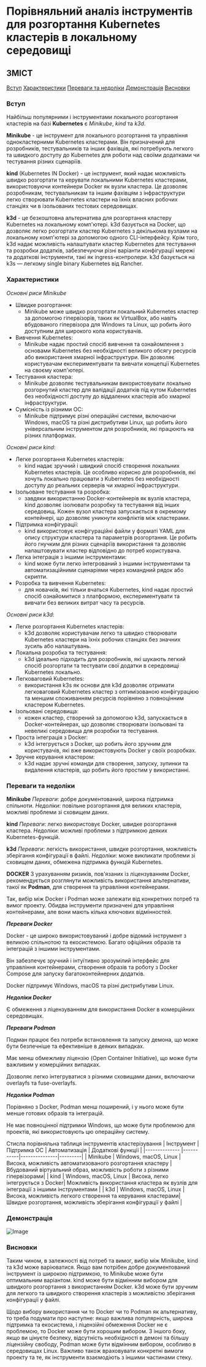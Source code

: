 # Порівняльний аналіз інструментів для розгортання Kubernetes кластерів в локальному середовищі

## ЗМІСТ


  [Вступ](#вступ)
  [Характеристики](#характеристики)
  [Переваги та недоліки](#переваги-та-недоліки)
  [Демонстрація](#демонстрація)
  [Висновки](#висновки)



### Вступ
Найбільш популярними і інструментами локального розгортання кластерів на базі **Kubernetes** є *Minikube*, *kind* та *k3d*.

**Minikube** - це інструмент для локального розгортання та управління однокластерними Kubernetes кластерами. Він призначений для розробників, тестувальників та інших фахівців, які потребують легкого та швидкого доступу до Kubernetes для роботи над своїми додатками чи тестування різних сценаріїв.

**kind** (Kubernetes IN Docker) - це інструмент, який надає можливість швидко розгортати та керувати локальними Kubernetes кластерами, використовуючи контейнери Docker як вузли кластера. Це дозволяє розробникам, тестувальникам та іншим фахівцям з інфраструктури легко створювати Kubernetes кластери на їхніх власних робочих станціях чи в ізольованих тестових середовищах.

**k3d** - це безкоштовна альтернатива для розгортання кластеру Kubernetes на локальному комп'ютері. k3d базується на Docker, що дозволяє легко розгортати кластер Kubernetes з декількома вузлами на локальному комп'ютері за допомогою одного CLI-інтерфейсу. Крім того, k3d надає можливість налаштувати кластер Kubernetes для тестування та розробки додатків, забезпечуючи різні варіанти конфігурації мережі та додаткові інструменти, такі як ingress-контролери. k3d базується на k3s — легкому single binary Kubernetes від Rancher.

### Характеристики
*Основні риси Minikube*
- Швидке розгортання:
    - Minikube може швидко розгортати локальний Kubernetes кластер за допомогою гіпервізорів, таких як VirtualBox, або навіть вбудованого гіпервізора для Windows та Linux, що робить його доступним для широкого кола користувачів.
- Вивчення Kubernetes:
    - Minikube надає простий спосіб вивчення та ознайомлення з основами Kubernetes без необхідності великого обсягу ресурсів або використання хмарної інфраструктури. Він дозволяє користувачам експериментувати та вивчати концепції Kubernetes на своєму комп'ютері.
- Тестування кластера:
    - Minikube дозволяє тестувальникам використовувати локально розгорнутий кластер для валідації додатків під кутом Kubernetes без необхідності доступу до віддалених кластерів або хмарної інфраструктури.
- Сумісність із різними ОС:
    - Minikube підтримує різні операційні системи, включаючи Windows, macOS та різні дистрибутиви Linux, що робить його універсальним інструментом для розробників, які працюють на різних платформах.

*Основні риси kind*:

- Легке розгортання Kubernetes кластерів:
    - kind надає зручний і швидкий спосіб створення локальних Kubernetes кластерів. Це особливо корисно для розробників, які хочуть локально працювати з Kubernetes без необхідності доступу до реальних серверів чи хмарної інфраструктури.
- Ізольоване тестування та розробка:
    - завдяки використанню Docker-контейнерів як вузлів кластера, kind дозволяє ізолювати розробку та тестування від інших середовищ. Кожен вузол кластера запускається в окремому контейнері, що дозволяє уникнути конфліктів між кластерами.
- Підтримка конфігурації:
    - kind використовує конфігураційні файли у форматі YAML для опису структури кластера та параметрів розгортання. Це робить його гнучким для різних сценаріїв використання та дозволяє налаштовувати кластер відповідно до потреб користувача.
- Легка інтеграція з іншими інструментами:
    - kind може бути легко інтегрований з іншими інструментами та автоматизаційними сценаріями через командний рядок або скрипти.
- Розробка та вивчення Kubernetes:
    - для новачків, які тільки вчаться Kubernetes, kind надає простий спосіб ознайомитися з платформою, експериментувати та вивчати без великих витрат часу та ресурсів.

*Основні риси k3d*:

- Легке розгортання Kubernetes кластерів:
    - k3d дозволяє користувачам легко та швидко створювати Kubernetes кластери на їхніх робочих станціях без значних зусиль або налаштувань.
 - Локальна розробка та тестування:
    - k3d ідеально підходить для розробників, які шукають легкий спосіб розгортати та тестувати свої додатки в середовищі Kubernetes локально.
- Легковаговий Kubernetes:
    - використання k3s як основи для k3d дозволяє отримати легковаговий Kubernetes кластер з оптимізованою конфігурацією та меншим споживанням ресурсів порівняно з повноцінним кластером Kubernetes.
- Ізольовані середовища:
    - кожен кластер, створений за допомогою k3d, запускається в Docker-контейнерах, що дозволяє створювати ізольовані та невеликі середовища для розробки та тестування.
 - Проста інтеграція з Docker:
    - k3d інтегрується з Docker, що робить його зручним для користувачів, які вже використовують Docker у своїх розробках.
- Зручне керування кластером:
    - k3d надає зручні команди для створення, запуску, зупинки та видалення кластерів, що робить його простим у використанні.

### Переваги та недоліки
**Minikube**
*Переваги*: добре документований, широка підтримка спільноти.
*Недоліки*: повільне розгортання для великих кластерів, можливі проблеми зі сховищем даних.

**kind**
*Переваги*: легко використовує Docker, швидке розгортання кластера.
*Недоліки*: можливі проблеми з підтримкою деяких Kubernetes-функцій.

**k3d**
*Переваги*: легкість використання, швидке розгортання, можливість зберігання конфігурації в файлі.
*Недоліки*: може викликати проблеми зі сховищем даних, обмежена підтримка функцій Kubernetes.

**DOCKER**
З урахуванням ризиків, пов'язаних із ліцензуванням Docker, рекомендується розглянути можливість використання альтернативи, такої як **Podman**, для створення та управління контейнерами.

Так, вибір між Docker і Podman може залежати від конкретних потреб та вимог проекту. Обидва інструменти призначені для управління контейнерами, але вони мають кілька ключових відмінностей.

***Переваги Docker***

Docker - це широко використовуваний і добре відомий інструмент з великою спільнотою та екосистемою. Багато офіційних образів та інтеграцій з іншими інструментами.

Він забезпечує зручний і інтуїтивно зрозумілий інтерфейс для управління контейнерами, створення образів та роботу з Docker Compose для запуску багатоконтейнерних додатків.

Docker підтримує Windows, macOS та різні дистрибутиви Linux.

***Недоліки Docker***

Є обмеження з ліцензуванням для використання Docker в комерційних середовищах.

***Переваги Podman***

Подман працює без потреби встановлення та запуску демона, що може бути безпечніше та ефективніше в деяких випадках.

Має менш обмежливу ліцензію (Open Container Initiative), що може бути важливим у комерційних випадках.

Дозволяє легко інтегруватися з різними сховищами даних, включаючи overlayfs та fuse-overlayfs.

***Недоліки Podman***

Порівняно з Docker, Podman менш поширений, і у нього може бути менше готових образів та інтеграцій.

Не має повноцінної підтримки Windows, що може бути проблемою для проектів, які використовують цю операційну систему.

Стисла порівняльна таблиця інструментів кластерізування
| Інструмент | Підтримка ОС | Автоматизація | Додаткові функції |
|-------------- |-----------|---------------|---------|
| Minikube | Windows, macOS, Linux | Висока, можливість автоматизованого розгортання кластеру | Вбудований віртуальний образ, можливість роботи з різними гіпервізорами|
| kind | Windows, macOS, Linux | Висока, легко інтегрується з Docker| Можливість використання кластера як вузлів для інтеграції з іншими інструментами |
| k3d | Windows, macOS, Linux | Висока, можливість легкого створення та керування кластерами| Швидке розгортання, можливість зберігання конфігурації у файлі |

### Демонстрація
![Image](demo1.gif)

### Висновки

Таким чином, в залежності від потреб та вимог, вибір між Minikube, kind та k3d може варіюватися. Якщо вам потрібен добре документований інструмент із широкою підтримкою, то Minikube може бути оптимальним варіантом. kind може бути відмінним вибором для швидкого розгортання з використанням Docker. k3d може бути зручним для легкого та швидкого створення кластерів з можливістю зберігання конфігурації у файлі.

Щодо вибору використання чи то Docker чи то Podman як альтернативу, то треба подумати про наступне: якщо важлива популярність, широка підтримка та екосистема, і ліцензійні обмеження Docker не є проблемою, то Docker може бути хорошим вибором. З іншого боку, якщо ви цінуєте безпеку, відсутність необхідності в демоні та більшу ліцензійну свободу, Podman може бути відмінним вибором, особливо в середовищах Linux. Важливо також враховувати конкретні вимоги проекту та те, як інструменти взаємодіють з іншими частинами стеку.
